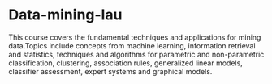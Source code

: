 # Data-mining-lau
This course covers the fundamental techniques and applications for mining data.Topics include
concepts from machine learning, information retrieval and statistics, techniques and algorithms for
parametric and non-parametric classification, clustering, association rules, generalized linear
models, classifier assessment, expert systems and graphical models.

